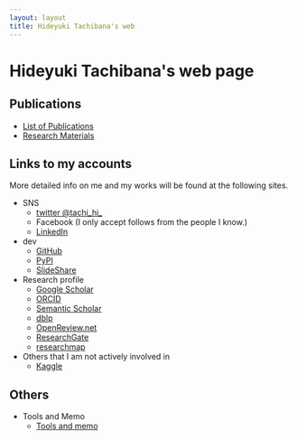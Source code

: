```yaml
---
layout: layout
title: Hideyuki Tachibana's web
---
```



# Hideyuki Tachibana's web page

## Publications

- [List of Publications](publications.html)
- [Research Materials](https://tachi-hi.github.io/research)

## Links to my accounts
More detailed info on me and my works will be found at the following sites.

+ SNS
   + [twitter @tachi_hi_](https://twitter.com/tachi_hi_)
   + Facebook (I only accept follows from the people I know.)
   + [LinkedIn](https://jp.linkedin.com/in/hideyuki-tachibana-5a513451)
+ dev
   + [GitHub](https://github.com/tachi-hi)
   + [PyPI](https://pypi.org/user/tachi-hi)
   + [SlideShare](https://www.slideshare.net/HideyukiTachibana)
+ Research profile
   + [Google Scholar](https://scholar.google.co.jp/citations?user=wAXtttwAAAAJ)
   + [ORCID](https://orcid.org/0000-0001-5162-1294)
   + [Semantic Scholar](https://www.semanticscholar.org/author/Hideyuki-Tachibana/29876981)
   + [dblp](https://dblp.org/pid/20/8053.html)
   + [OpenReview.net](https://openreview.net/profile?id=~Hideyuki_Tachibana1)
   + [ResearchGate](https://www.researchgate.net/profile/Hideyuki_Tachibana)
   + [researchmap](https://researchmap.jp/tachi-hi/)
+ Others that I am not actively involved in
   + [Kaggle](https://www.kaggle.com/tachihi)

## Others

+ Tools and Memo
    + [Tools and memo](tools.html)
